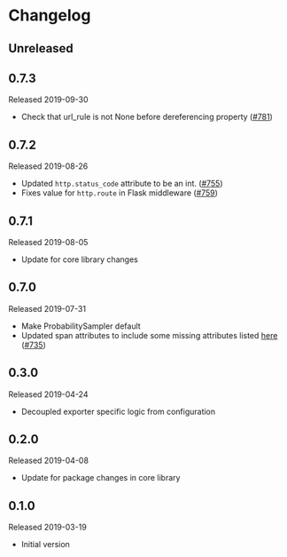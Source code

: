 # Changelog

## Unreleased

## 0.7.3
Released 2019-09-30

- Check that url_rule is not None before dereferencing property
  ([#781](https://github.com/census-instrumentation/opencensus-python/pull/781))

## 0.7.2
Released 2019-08-26

- Updated `http.status_code` attribute to be an int.
  ([#755](https://github.com/census-instrumentation/opencensus-python/pull/755))
- Fixes value for `http.route` in Flask middleware
  ([#759](https://github.com/census-instrumentation/opencensus-python/pull/759))

## 0.7.1
Released 2019-08-05

- Update for core library changes

## 0.7.0
Released 2019-07-31

- Make ProbabilitySampler default
- Updated span attributes to include some missing attributes listed
  [here](https://github.com/census-instrumentation/opencensus-specs/blob/master/trace/HTTP.md#attributes)
  ([#735](https://github.com/census-instrumentation/opencensus-python/pull/735))

## 0.3.0
Released 2019-04-24

- Decoupled exporter specific logic from configuration

## 0.2.0
Released 2019-04-08

- Update for package changes in core library

## 0.1.0
Released 2019-03-19

- Initial version
